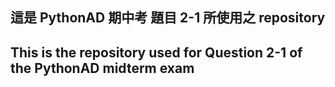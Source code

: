 ## 這是 PythonAD 期中考 題目 2-1 所使用之 repository

## This is the repository used for Question 2-1 of the PythonAD midterm exam

